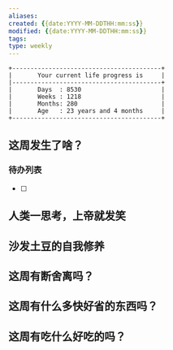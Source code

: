 ```yaml
---
aliases: 
created: {{date:YYYY-MM-DDTHH:mm:ss}}
modified: {{date:YYYY-MM-DDTHH:mm:ss}}
tags: 
type: weekly
---
```


```shell
+-----------------------------------------+
|       Your current life progress is     |
|-----------------------------------------+
|       Days  : 8530                      |
|       Weeks : 1218                      |
|       Months: 280                       |
|       Age   : 23 years and 4 months     |
+-----------------------------------------+
```
## 这周发生了啥？

### 待办列表
- [ ] 
## 人类一思考，上帝就发笑


## 沙发土豆的自我修养


## 这周有断舍离吗？


## 这周有什么多快好省的东西吗？


## 这周有吃什么好吃的吗？

